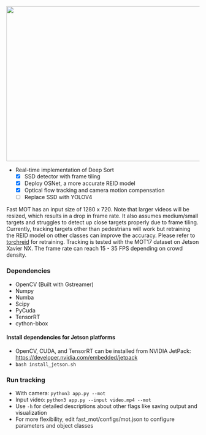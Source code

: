 <p align="center">
  <img src="demo.gif" width="720" height="405" />
</p>

- Real-time implementation of Deep Sort 
  - [x] SSD detector with frame tiling
  - [x] Deploy OSNet, a more accurate REID model
  - [x] Optical flow tracking and camera motion compensation
  - [ ] Replace SSD with YOLOV4
  
Fast MOT has an input size of 1280 x 720. Note that larger videos will be resized, which results in a drop in frame rate. It also assumes medium/small targets and struggles to detect up close targets properly due to frame tiling. Currently, tracking targets other than pedestrians will work but retraining the REID model on other classes can improve the accuracy. Please refer to [torchreid](https://github.com/KaiyangZhou/deep-person-reid) for retraining. Tracking is tested with the MOT17 dataset on Jetson Xavier NX. The frame rate can reach 15 - 35 FPS depending on crowd density.

### Dependencies
- OpenCV (Built with Gstreamer)
- Numpy
- Numba
- Scipy
- PyCuda
- TensorRT  
- cython-bbox

#### Install dependencies for Jetson platforms
- OpenCV, CUDA, and TensorRT can be installed from NVIDIA JetPack:    
https://developer.nvidia.com/embedded/jetpack
- `bash install_jetson.sh`

### Run tracking
- With camera: `python3 app.py --mot`
- Input video: `python3 app.py --input video.mp4 --mot`
- Use `-h` for detailed descriptions about other flags like saving output and visualization
- For more flexibility, edit fast_mot/configs/mot.json to configure parameters and object classes
